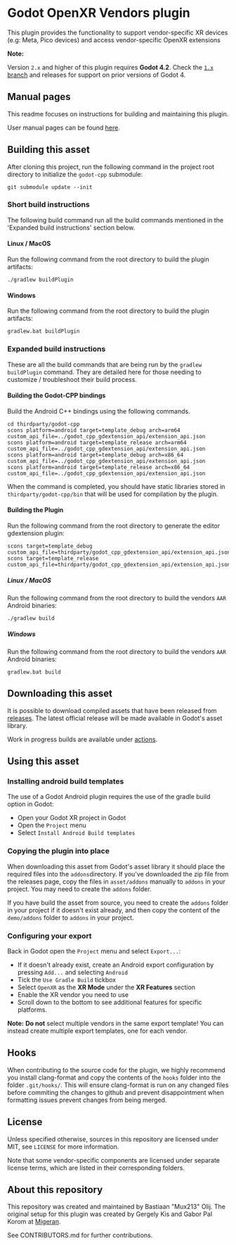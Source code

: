 # Godot OpenXR Vendors plugin
 
This plugin provides the functionality to support vendor-specific XR
devices (e.g: Meta, Pico devices) and access vendor-specific OpenXR extensions

**Note:**

Version `2.x` and higher of this plugin requires **Godot 4.2**.
Check the [`1.x` branch](https://github.com/GodotVR/godot_openxr_vendors/tree/1.x) and releases
for support on prior versions of Godot 4.

## Manual pages

This readme focuses on instructions for building and maintaining this plugin.

User manual pages can be found [here](https://godotvr.github.io/godot_openxr_vendors/).

## Building this asset

After cloning this project, run the following command in the project root directory to initialize
the `godot-cpp` submodule:
```
git submodule update --init
```

### Short build instructions

The following build command run all the build commands mentioned in the 'Expanded build instructions' section below.

#### Linux / MacOS
Run the following command from the root directory to build the plugin artifacts:
```
./gradlew buildPlugin
```

#### Windows
Run the following command from the root directory to build the plugin artifacts:
```
gradlew.bat buildPlugin
```

### Expanded build instructions

These are all the build commands that are being run by the `gradlew buildPlugin` command.
They are detailed here for those needing to customize / troubleshoot their build process.

#### Building the Godot-CPP bindings
Build the Android C++ bindings using the following commands.
```
cd thirdparty/godot-cpp
scons platform=android target=template_debug arch=arm64 custom_api_file=../godot_cpp_gdextension_api/extension_api.json
scons platform=android target=template_release arch=arm64 custom_api_file=../godot_cpp_gdextension_api/extension_api.json
scons platform=android target=template_debug arch=x86_64 custom_api_file=../godot_cpp_gdextension_api/extension_api.json
scons platform=android target=template_release arch=x86_64 custom_api_file=../godot_cpp_gdextension_api/extension_api.json
```

When the command is completed, you should have static libraries stored in `thirdparty/godot-cpp/bin`
that will be used for compilation by the plugin.

#### Building the Plugin
Run the following command from the root directory to generate the editor gdextension plugin:
```
scons target=template_debug custom_api_file=thirdparty/godot_cpp_gdextension_api/extension_api.json
scons target=template_release custom_api_file=thirdparty/godot_cpp_gdextension_api/extension_api.json
```

##### Linux / MacOS
Run the following command from the root directory to build the vendors `AAR` Android binaries:
```
./gradlew build
```

##### Windows
Run the following command from the root directory to build the vendors `AAR` Android binaries:
```
gradlew.bat build
```

## Downloading this asset

It is possible to download compiled assets that have been released from [releases](https://github.com/GodotVR/godot_openxr_vendors/releases).
The latest official release will be made available in Godot's asset library.

Work in progress builds are available under [actions](https://github.com/GodotVR/godot_openxr_vendors/actions).

## Using this asset

### Installing android build templates

The use of a Godot Android plugin requires the use of the gradle build option in Godot:
- Open your Godot XR project in Godot
- Open the `Project` menu
- Select `Install Android Build templates`

### Copying the plugin into place

When downloading this asset from Godot's asset library it should place the required files into
the `addons`directory.
If you've downloaded the zip file from the releases page, copy the files in `asset/addons`
manually to `addons` in your project. You may need to create the `addons` folder.

If you have build the asset from source, you need to create the `addons` folder in your project
if it doesn't exist already, and then copy the content of the `demo/addons` folder to `addons`
in your project.

### Configuring your export

Back in Godot open the `Project` menu and select `Export...`:
- If it doesn't already exist, create an Android export configuration by pressing `Add...` and
selecting `Android`
- Tick the `Use Gradle Build` tickbox
- Select `OpenXR` as the **XR Mode** under the **XR Features** section
- Enable the XR vendor you need to use
- Scroll down to the bottom to see additional features for specific platforms.

**Note:**
**Do not** select multiple vendors in the same export template!
You can instead create multiple export templates, one for each vendor.

## Hooks

When contributing to the source code for the plugin, we highly recommend you install clang-format and copy the contents of the `hooks` folder into the folder `.git/hooks/`.
This will ensure clang-format is run on any changed files before commiting the changes to github and prevent disappointment when formatting issues prevent changes from being merged.

## License

Unless specified otherwise, sources in this repository are licensed under MIT, see `LICENSE` for more information.

Note that some vendor-specific components are licensed under separate license terms, which are listed in their corresponding folders.

## About this repository

This repository was created and maintained by Bastiaan "Mux213" Olij. The original setup for this plugin was created by Gergely Kis and Gabor Pal Korom at [Migeran](https://migeran.com).

See CONTRIBUTORS.md for further contributions.
